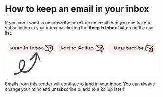 # How to keep an email in your inbox

If you don't want to unsubscribe or roll-up an email then you can keep a subscription in your inbox by clicking the **Keep In Inbox** button on the mail list.

![Click Keep in Inbox to keep an email!](../.gitbook/assets/keep-example.png)

Emails from this sender will continue to land in your inbox. You can always change your mind and unsubscribe or add to a Rollup later!



